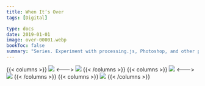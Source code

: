 ```yaml
---
title: When It’s Over
tags: [Digital]

type: docs
date: 2019-01-01
image: over-00001.webp
bookToc: false
summary: "Series. Experiment with processing.js, Photoshop, and other pixel ruiners."
---
```

{{< columns >}}
![](over-00006.webp)
<--->
![](over-00002.webp)
{{< /columns >}}
{{< columns >}}
![](over-00003.webp)
<--->
![](over-00004.webp)
{{< /columns >}}
{{< columns >}}
![](over-00005.webp)
{{< /columns >}}

